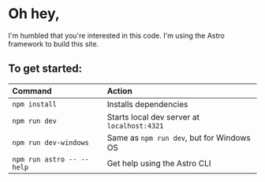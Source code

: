 # Oh hey,
I'm humbled that you're interested in this code. I'm using the Astro framework to build this site.

## To get started:

| Command                   | Action                                           |
| :------------------------ | :----------------------------------------------- |
| `npm install`             | Installs dependencies                            |
| `npm run dev`             | Starts local dev server at `localhost:4321`      |
| `npm run dev-windows`     | Same as `npm run dev`, but for Windows OS        |
| `npm run astro -- --help` | Get help using the Astro CLI                     |
